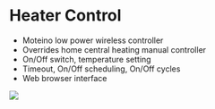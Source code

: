 # Heater Control

 - Moteino low power wireless controller
 - Overrides home central heating manual controller
 - On/Off switch, temperature setting
 - Timeout, On/Off scheduling, On/Off cycles
 - Web browser interface

![](https://user-images.githubusercontent.com/4900895/58762865-70c49c80-8597-11e9-93f9-d07829e1f873.jpg)
